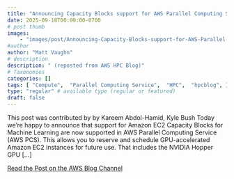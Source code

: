 ```yaml
---
title: "Announcing Capacity Blocks support for AWS Parallel Computing Service"
date: 2025-09-18T00:00:00-0700
# post thumb
images:
    - "images/post/Announcing-Capacity-Blocks-support-for-AWS-Parallel-Computing-Service-1120x630.png"
#author
author: "Matt Vaughn"
# description
description: " (reposted from AWS HPC Blog)"
# Taxonomies
categories: []
tags: [ "Compute",  "Parallel Computing Service",  "HPC",  "hpcblog", ]
type: "regular" # available type (regular or featured)
draft: false
---
```


This post was contributed by by Kareem Abdol-Hamid, Kyle Bush Today we’re happy to announce that support for Amazon EC2 Capacity Blocks for Machine Learning are now supported in AWS Parallel Computing Service (AWS PCS). This allows you to reserve and schedule GPU-accelerated Amazon EC2 instances for future use. That includes the NVIDIA Hopper GPU […]

<a href="https://aws.amazon.com/blogs/hpc/announcing-capacity-blocks-support-for-aws-parallel-computing-service/" class="btn btn-primary btn-lg active" role="button" aria-pressed="true" style="margin-top: 8px;">Read the Post on the AWS Blog Channel</a>